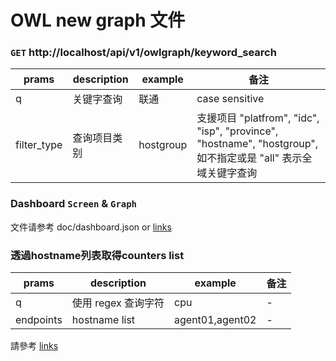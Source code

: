 # OWL new graph 文件

### `GET` http://localhost/api/v1/owlgraph/keyword_search

| prams | description | example | 备注 |  
| ----- | ----------- | ------- | --- |
| q | 关键字查询 | 联通 | case sensitive |
| filter_type | 查询项目类别  | hostgroup | 支援项目 "platfrom", "idc", "isp", "province", "hostname", "hostgroup", 如不指定或是 "all" 表示全域关键字查询 |

### Dashboard `Screen` & `Graph`
文件请参考 doc/dashboard.json or [links](https://htmlpreview.github.io/?https://github.com/masato25/owl_backend/blob/owl_new_graph/doc/dahsboard.html)


### 透過hostname列表取得counters list
| prams | description | example | 备注 |  
| ----- | ----------- | ------- | --- |
| q | 使用 regex 查询字符  | cpu | - |
| endpoints | hostname list  | agent01,agent02 | - |
請參考 [links](https://masato25.github.io/owl_backend/#/endpointstr_counter)
